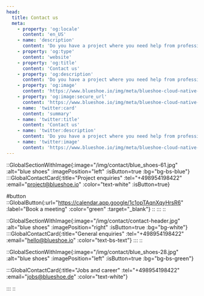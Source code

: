 ```yaml
---
head:
  title: Contact us
  meta:
    - property: 'og:locale'
      content: 'en_US'
    - name: 'description'
      content: 'Do you have a project where you need help from professionals?  Get in toch with us! phone: +49 (0)89 54 19 84 22 I mail: project@blueshoe.io'
    - property: 'og:type'
      content: 'website'
    - property: 'og:title'
      content: 'Contact us'
    - property: 'og:description'
      content: 'Do you have a project where you need help from professionals?  Get in toch with us! phone: +49 (0)89 54 19 84 22 I mail: project@blueshoe.io'
    - property: 'og:image'
      content: 'https://www.blueshoe.io/img/meta/blueshoe-cloud-native-devlopment.png'
    - property: 'og:image:secure_url'
      content: 'https://www.blueshoe.io/img/meta/blueshoe-cloud-native-devlopment.png'
    - name: 'twitter:card'
      content: 'summary'
    - name: 'twitter:title'
      content: 'Contact us'
    - name: 'twitter:description'
      content: 'Do you have a project where you need help from professionals?  Get in toch with us! phone: +49 (0)89 54 19 84 22 I mail: project@blueshoe.io'
    - name: 'twitter:image'
      content: 'https://www.blueshoe.io/img/meta/blueshoe-cloud-native-devlopment.png'
---
```


::GlobalSectionWithImage{:image="/img/contact/blue_shoes-61.jpg" :alt="blue shoes" :imagePosition="left" :isButton=true :bg="bg-bs-blue"}
:::GlobalContactCard{:title="Project enquiries" :tel="+498954198422" :email="project@blueshoe.io" :color="text-white" :isButton=true}

#button
::GlobalButton{:url="https://calendar.app.google/1c1opTAqnXqyHrsR6" :label="Book a meeting" :color="green" :target="_blank"}
::
:::
::

::GlobalSectionWithImage{:image="/img/contact/contact-header.jpg" :alt="blue shoes" :imagePosition="right" :isButton=true :bg="bg-white"}
:::GlobalContactCard{:title="General enquiries" :tel="+498954198422" :email="hello@blueshoe.io" :color="text-bs-text"}
:::
::

::GlobalSectionWithImage{:image="/img/contact/blue_shoes-28.jpg" :alt="blue shoes" :imagePosition="left" :isButton=true :bg="bg-bs-green"}

:::GlobalContactCard{:title="Jobs and career" :tel="+498954198422" :email="jobs@blueshoe.de" :color="text-white"}

:::
::


